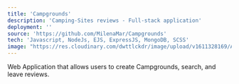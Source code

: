```yaml
---
title: 'Campgrounds'
description: 'Camping-Sites reviews - Full-stack application'
deployment: ''
source: 'https://github.com/MilenaMar/Campgrounds'
tech: 'Javascript, NodeJs, EJS, ExpressJS, MongoDB, SCSS'
image: "https://res.cloudinary.com/dwttlckdr/image/upload/v1611328169/Asset_2_vhgg6c.png"
---
```





Web Application that allows users to create Campgrounds, search, and leave reviews. 
